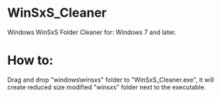 # WinSxS_Cleaner
Windows WinSxS Folder Cleaner for: Windows 7 and later.

# How to:
Drag and drop "windows\winsxs" folder to "WinSxS_Cleaner.exe", it will create reduced size modified "winsxs" folder next to the executable.
